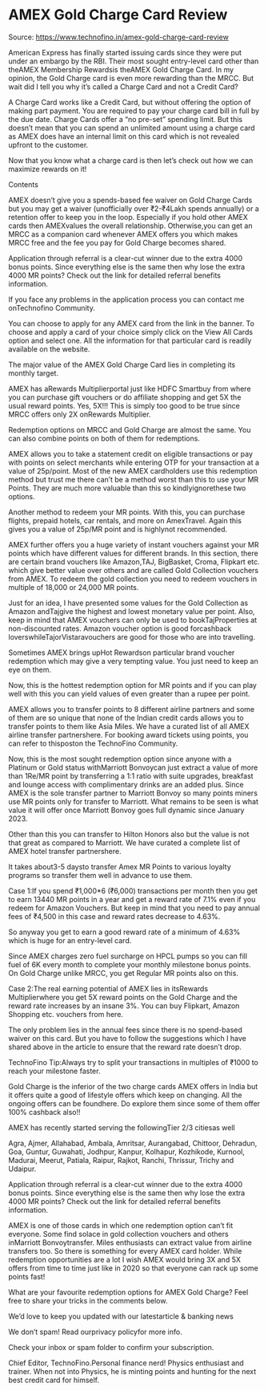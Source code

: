 # AMEX Gold Charge Card Review

Source: https://www.technofino.in/amex-gold-charge-card-review

American Express has finally started issuing cards since they were put under an embargo by the RBI. Their most sought entry-level card other than theAMEX Membership Rewardsis theAMEX Gold Charge Card. In my opinion, the Gold Charge card is even more rewarding than the MRCC. But wait did I tell you why it’s called a Charge Card and not a Credit Card?

A Charge Card works like a Credit Card, but without offering the option of making part payment. You are required to pay your charge card bill in full by the due date. Charge Cards offer a “no pre-set” spending limit. But this doesn’t mean that you can spend an unlimited amount using a charge card as AMEX does have an internal limit on this card which is not revealed upfront to the customer.

Now that you know what a charge card is then let’s check out how we can maximize rewards on it!

Contents

AMEX doesn’t give you a spends-based fee waiver on Gold Charge Cards but you may get a waiver (unofficially over ₹2-₹4Lakh spends annually) or a retention offer to keep you in the loop. Especially if you hold other AMEX cards then AMEXvalues the overall relationship. Otherwise,you can get an MRCC as a companion card whenever AMEX offers you which makes MRCC free and the fee you pay for Gold Charge becomes shared.

Application through referral is a clear-cut winner due to the extra 4000 bonus points. Since everything else is the same then why lose the extra 4000 MR points? Check out the link for detailed referral benefits information.

If you face any problems in the application process you can contact me onTechnofino Community.

You can choose to apply for any AMEX card from the link in the banner. To choose and apply a card of your choice simply click on the View All Cards option and select one. All the information for that particular card is readily available on the website.

The major value of the AMEX Gold Charge Card lies in completing its monthly target.

AMEX has aRewards Multiplierportal just like HDFC Smartbuy from where you can purchase gift vouchers or do affiliate shopping and get 5X the usual reward points. Yes, 5X!!! This is simply too good to be true since MRCC offers only 2X onRewards Multiplier.

Redemption options on MRCC and Gold Charge are almost the same. You can also combine points on both of them for redemptions.

AMEX allows you to take a statement credit on eligible transactions or pay with points on select merchants while entering OTP for your transaction at a value of 25p/point. Most of the new AMEX cardholders use this redemption method but trust me there can’t be a method worst than this to use your MR Points. They are much more valuable than this so kindlyignorethese two options.

Another method to redeem your MR points. With this, you can purchase flights, prepaid hotels, car rentals, and more on AmexTravel. Again this gives you a value of 25p/MR point and is highlynot recommended.

AMEX further offers you a huge variety of instant vouchers against your MR points which have different values for different brands. In this section, there are certain brand vouchers like Amazon,TAJ, BigBasket, Croma, Flipkart etc. which give better value over others and are called Gold Collection vouchers from AMEX. To redeem the gold collection you need to redeem vouchers in multiple of 18,000 or 24,000 MR points.

Just for an idea, I have presented some values for the Gold Collection as Amazon andTajgive the highest and lowest monetary value per point. Also, keep in mind that AMEX vouchers can only be used to bookTajProperties at non-discounted rates. Amazon voucher option is good forcashback loverswhileTajorVistaravouchers are good for those who are into travelling.

Sometimes AMEX brings upHot Rewardson particular brand voucher redemption which may give a very tempting value. You just need to keep an eye on them.

Now, this is the hottest redemption option for MR points and if you can play well with this you can yield values of even greater than a rupee per point.

AMEX allows you to transfer points to 8 different airline partners and some of them are so unique that none of the Indian credit cards allows you to transfer points to them like Asia Miles. We have a curated list of all AMEX airline transfer partnershere. For booking award tickets using points, you can refer to thisposton the TechnoFino Community.

Now, this is the most sought redemption option since anyone with a Platinum or Gold status withMarriott Bonvoycan just extract a value of more than 1Re/MR point by transferring a 1:1 ratio with suite upgrades, breakfast and lounge access with complimentary drinks are an added plus. Since AMEX is the sole transfer partner to Marriott Bonvoy so many points miners use MR points only for transfer to Marriott. What remains to be seen is what value it will offer once Marriott Bonvoy goes full dynamic since January 2023.

Other than this you can transfer to Hilton Honors also but the value is not that great as compared to Marriott. We have curated a complete list of AMEX hotel transfer partnershere.

It takes about3-5 daysto transfer Amex MR Points to various loyalty programs so transfer them well in advance to use them.

Case 1:If you spend ₹1,000*6 (₹6,000) transactions per month then you get to earn 13440 MR points in a year and get a reward rate of 7.1% even if you redeem for Amazon Vouchers. But keep in mind that you need to pay annual fees of ₹4,500 in this case and reward rates decrease to 4.63%.

So anyway you get to earn a good reward rate of a minimum of 4.63% which is huge for an entry-level card.

Since AMEX charges zero fuel surcharge on HPCL pumps so you can fill fuel of 6K every month to complete your monthly milestone bonus points. On Gold Charge unlike MRCC, you get Regular MR points also on this.

Case 2:The real earning potential of AMEX lies in itsRewards Multiplierwhere you get 5X reward points on the Gold Charge and the reward rate increases by an insane 3%. You can buy Flipkart, Amazon Shopping etc. vouchers from here.

The only problem lies in the annual fees since there is no spend-based waiver on this card. But you have to follow the suggestions which I have shared above in the article to ensure that the reward rate doesn’t drop.

TechnoFino Tip:Always try to split your transactions in multiples of ₹1000 to reach your milestone faster.

Gold Charge is the inferior of the two charge cards AMEX offers in India but it offers quite a good of lifestyle offers which keep on changing. All the ongoing offers can be foundhere. Do explore them since some of them offer 100% cashback also!!

AMEX has recently started serving the followingTier 2/3 citiesas well

Agra, Ajmer, Allahabad, Ambala, Amritsar, Aurangabad, Chittoor, Dehradun, Goa, Guntur, Guwahati, Jodhpur, Kanpur, Kolhapur, Kozhikode, Kurnool, Madurai, Meerut, Patiala, Raipur, Rajkot, Ranchi, Thrissur, Trichy and Udaipur.

Application through referral is a clear-cut winner due to the extra 4000 bonus points. Since everything else is the same then why lose the extra 4000 MR points? Check out the link for detailed referral benefits information.

AMEX is one of those cards in which one redemption option can’t fit everyone. Some find solace in gold collection vouchers and others inMarriott Bonvoytransfer. Miles enthusiasts can extract value from airline transfers too. So there is something for every AMEX card holder. While redemption opportunities are a lot I wish AMEX would bring 3X and 5X offers from time to time just like in 2020 so that everyone can rack up some points fast!

What are your favourite redemption options for AMEX Gold Charge? Feel free to share your tricks in the comments below.

We’d love to keep you updated with our latestarticle & banking news

We don’t spam! Read ourprivacy policyfor more info.

Check your inbox or spam folder to confirm your subscription.

Chief Editor, TechnoFino.Personal finance nerd! Physics enthusiast and trainer. When not into Physics, he is minting points and hunting for the next best credit card for himself.